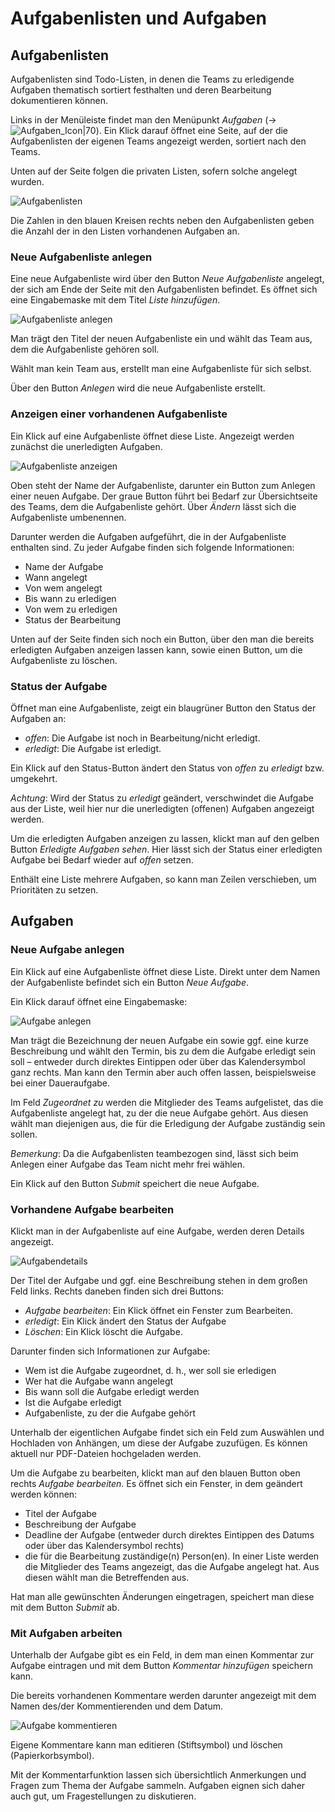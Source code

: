 # Aufgabenlisten und Aufgaben

## Aufgabenlisten

Aufgabenlisten sind Todo-Listen, in denen die Teams zu erledigende
Aufgaben thematisch sortiert festhalten und deren Bearbeitung
dokumentieren können.

Links in der Menüleiste findet man den Menüpunkt *Aufgaben* \(→![Aufgaben_Icon|70](attachments/aufgaben_icon.png)\). Ein Klick darauf öffnet eine Seite, auf der die Aufgabenlisten der eigenen Teams
angezeigt werden, sortiert nach den Teams.

Unten auf der Seite folgen die privaten Listen, sofern solche angelegt wurden.

![Aufgabenlisten](attachments/aufgabenlisten_neu.png)


Die Zahlen in den blauen Kreisen rechts neben den Aufgabenlisten geben
die Anzahl der in den Listen vorhandenen Aufgaben an.

### Neue Aufgabenliste anlegen

Eine neue Aufgabenliste wird über den Button *Neue Aufgabenliste* angelegt,
der sich am Ende der Seite mit den Aufgabenlisten befindet. Es öffnet
sich eine Eingabemaske mit dem Titel *Liste hinzufügen*.

![Aufgabenliste anlegen](attachments/aufgabenliste_anlegen.png)

Man trägt den Titel der neuen Aufgabenliste ein und wählt das Team aus,
dem die Aufgabenliste gehören soll.

Wählt man kein Team aus, erstellt man eine Aufgabenliste für sich
selbst.

Über den Button *Anlegen* wird die neue Aufgabenliste erstellt.

### Anzeigen einer vorhandenen Aufgabenliste

Ein Klick auf eine Aufgabenliste öffnet diese Liste. Angezeigt werden
zunächst die unerledigten Aufgaben.

![Aufgabenliste anzeigen](attachments/aufgabenliste_anzeigen_neu.png)

Oben steht der Name der Aufgabenliste, darunter ein Button zum Anlegen
einer neuen Aufgabe. Der graue Button führt bei Bedarf zur
Übersichtseite des Teams, dem die Aufgabenliste gehört. Über *Ändern* lässt sich die Aufgabenliste umbenennen.

Darunter werden die Aufgaben aufgeführt, die in der Aufgabenliste
enthalten sind. Zu jeder Aufgabe finden sich folgende Informationen:

- Name der Aufgabe
- Wann angelegt
- Von wem angelegt
- Bis wann zu erledigen
- Von wem zu erledigen
- Status der Bearbeitung

Unten auf der Seite finden sich noch ein Button, über den man die
bereits erledigten Aufgaben anzeigen lassen kann, sowie einen Button, um
die Aufgabenliste zu löschen.

### Status der Aufgabe

Öffnet man eine Aufgabenliste, zeigt ein blaugrüner Button den Status
der Aufgaben an:

- *offen*: Die Aufgabe ist noch in Bearbeitung/nicht erledigt.
- *erledigt*: Die Aufgabe ist erledigt.

Ein Klick auf den Status-Button ändert den Status von *offen* zu
*erledigt* bzw. umgekehrt.

*Achtung*: Wird der Status zu *erledigt* geändert, verschwindet die
Aufgabe aus der Liste, weil hier nur die unerledigten (offenen) Aufgaben
angezeigt werden.

Um die erledigten Aufgaben anzeigen zu lassen, klickt man auf den gelben
Button *Erledigte Aufgaben sehen*. Hier lässt sich der Status einer
erledigten Aufgabe bei Bedarf wieder auf *offen* setzen.

Enthält eine Liste mehrere Aufgaben, so kann man Zeilen verschieben, um Prioritäten zu setzen.

## Aufgaben

### Neue Aufgabe anlegen

Ein Klick auf eine Aufgabenliste öffnet diese Liste. Direkt unter dem
Namen der Aufgabenliste befindet sich ein Button *Neue Aufgabe*.

Ein Klick darauf öffnet eine Eingabemaske:

![Aufgabe anlegen](attachments/neue_aufgabe_anlegen.png)

Man trägt die Bezeichnung der neuen Aufgabe ein sowie ggf. eine kurze
Beschreibung und wählt den Termin, bis zu dem die Aufgabe erledigt sein
soll – entweder durch direktes Eintippen oder über das Kalendersymbol
ganz rechts. Man kann den Termin aber auch offen lassen, beispielsweise bei einer Daueraufgabe.

Im Feld *Zugeordnet zu* werden die Mitglieder des Teams aufgelistet, das
die Aufgabenliste angelegt hat, zu der die neue Aufgabe gehört. Aus
diesen wählt man diejenigen aus, die für die Erledigung der Aufgabe
zuständig sein sollen.

*Bemerkung*: Da die Aufgabenlisten teambezogen sind, lässt sich beim
Anlegen einer Aufgabe das Team nicht mehr frei wählen.

Ein Klick auf den Button *Submit* speichert die neue Aufgabe.

### Vorhandene Aufgabe bearbeiten

Klickt man in der Aufgabenliste auf eine Aufgabe, werden deren Details
angezeigt.

![Aufgabendetails](attachments/aufgabe_details.png)

Der Titel der Aufgabe und ggf. eine Beschreibung stehen in dem großen Feld
links. Rechts daneben finden sich drei Buttons:

- *Aufgabe bearbeiten*: Ein Klick öffnet ein Fenster zum Bearbeiten.
- *erledigt*: Ein Klick ändert den Status der Aufgabe
- *Löschen*: Ein Klick löscht die Aufgabe.

Darunter finden sich Informationen zur Aufgabe:

- Wem ist die Aufgabe zugeordnet, d. h., wer soll sie erledigen
- Wer hat die Aufgabe wann angelegt
- Bis wann soll die Aufgabe erledigt werden
- Ist die Aufgabe erledigt
- Aufgabenliste, zu der die Aufgabe gehört

Unterhalb der eigentlichen Aufgabe findet sich ein Feld zum Auswählen
und Hochladen von Anhängen, um diese der Aufgabe zuzufügen. Es können aktuell nur PDF-Dateien hochgeladen werden.

Um die Aufgabe zu bearbeiten, klickt man auf den blauen Button oben
rechts *Aufgabe bearbeiten*. Es öffnet sich ein Fenster, in dem geändert
werden können:

- Titel der Aufgabe
- Beschreibung der Aufgabe
- Deadline der Aufgabe (entweder durch direktes Eintippen des Datums
oder über das Kalendersymbol rechts)
- die für die Bearbeitung zuständige(n) Person(en). In einer Liste
werden die Mitglieder des Teams angezeigt, das die Aufgabe angelegt hat.
Aus diesen wählt man die Betreffenden aus.

Hat man alle gewünschten Änderungen eingetragen, speichert man diese mit
dem Button *Submit* ab.

### Mit Aufgaben arbeiten

Unterhalb der Aufgabe gibt es ein Feld, in dem man einen Kommentar zur Aufgabe eintragen und mit dem Button *Kommentar hinzufügen* speichern kann.

Die bereits vorhandenen Kommentare werden darunter angezeigt mit dem
Namen des/der Kommentierenden und dem Datum.

![Aufgabe kommentieren](attachments/aufgabe_kommentare.png)

Eigene Kommentare kann man editieren (Stiftsymbol) und löschen (Papierkorbsymbol).

Mit der Kommentarfunktion lassen sich übersichtlich Anmerkungen und Fragen zum Thema der Aufgabe sammeln. Aufgaben eignen sich daher auch gut, um Fragestellungen zu diskutieren.
